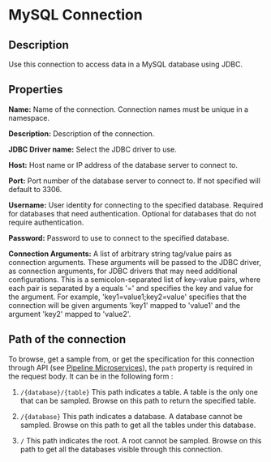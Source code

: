 # MySQL Connection


Description
-----------
Use this connection to access data in a MySQL database using JDBC.

Properties
----------
**Name:** Name of the connection. Connection names must be unique in a namespace.

**Description:** Description of the connection.

**JDBC Driver name:** Select the JDBC driver to use.

**Host:** Host name or IP address of the database server to connect to.

**Port:** Port number of the database server to connect to. If not specified will default to 3306.

**Username:** User identity for connecting to the specified database. Required for databases that need
authentication. Optional for databases that do not require authentication.

**Password:** Password to use to connect to the specified database.

**Connection Arguments:** A list of arbitrary string tag/value pairs as connection arguments. These arguments
will be passed to the JDBC driver, as connection arguments, for JDBC drivers that may need additional configurations.
This is a semicolon-separated list of key-value pairs, where each pair is separated by a equals '=' and specifies
the key and value for the argument. For example, 'key1=value1;key2=value' specifies that the connection will be
given arguments 'key1' mapped to 'value1' and the argument 'key2' mapped to 'value2'.

Path of the connection
----------------------
To browse, get a sample from, or get the specification for this connection through API (see [Pipeline Microservices](https://cdap.atlassian.net/wiki/spaces/DOCS/pages/975929350/Pipeline+Microservices)),
the `path` property is required in the request body. It can be in the following form :

1. `/{database}/{table}`
   This path indicates a table. A table is the only one that can be sampled. Browse on this path to return the specified table.

2. `/{database}`
   This path indicates a database. A database cannot be sampled. Browse on this path to get all the tables under this database.

3. `/`
   This path indicates the root. A root cannot be sampled. Browse on this path to get all the databases visible through this connection.
